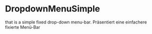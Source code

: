 # DropdownMenuSimple
 that is a simple fixed drop-down menu-bar.
 Präsentiert eine einfachere fixierte Menü-Bar
